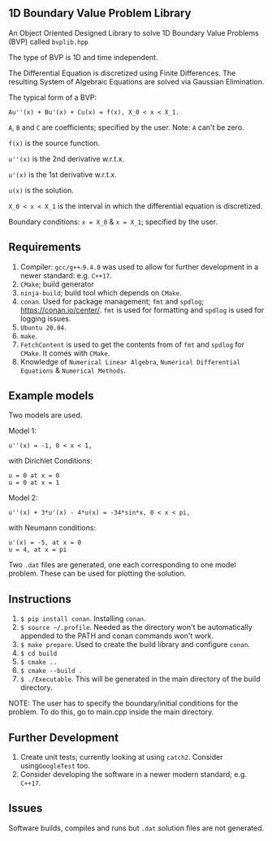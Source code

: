 ## 1D Boundary Value Problem Library

An Object Oriented Designed Library to solve 1D Boundary Value Problems (BVP) called `bvplib.hpp`

The type of BVP is 1D and time independent.

The Differential Equation is discretized using Finite Differences.
The resulting System of Algebraic Equations are solved via Gaussian Elimination.

The typical form of a BVP:

    Au''(x) + Bu'(x) + Cu(x) = f(x), X_0 < x < X_1.

`A`, `B` and `C` are coefficients; specified by the user. Note: `A` can't be zero.

`f(x)` is the source function.

`u''(x)` is the 2nd derivative w.r.t.x.

`u'(x)` is the 1st derivative w.r.t.x.

`u(x)` is the solution.

`X_0 < x < X_1` is the interval in which the differential equation is discretized.

Boundary conditions: `x = X_0` & `x = X_1`; specified by the user.

## Requirements

1. Compiler: `gcc/g++`.`9.4.0` was used to allow for further development in a newer standard: e.g. `C++17`.
2. `CMake`; build generator 
3. `ninja-build`; build tool which depends on `CMake`.
4. `conan`. Used for package management; `fmt` and `spdlog`; https://conan.io/center/. `fmt` is used for formatting and `spdlog` is used for logging issues.
5. `Ubuntu 20.04`.
6. `make`.
7. `FetchContent` is used to get the contents from of `fmt` and `spdlog` for `CMake`. It comes with `CMake`.
8. Knowledge of `Numerical Linear Algebra`, `Numerical Differential Equations` & `Numerical Methods`.


## Example models

Two models are used.

Model 1:

    u''(x) = -1, 0 < x < 1,

with Dirichlet Conditions:

    u = 0 at x = 0 
    u = 0 at x = 1 

Model 2:

    u''(x) + 3*u'(x) - 4*u(x) = -34*sin*x, 0 < x < pi,

with Neumann conditions:

    u'(x) = -5, at x = 0
    u = 4, at x = pi

Two `.dat` files are generated, one each corresponding to one model problem. These can be used for plotting the solution.

## Instructions

1. `$ pip install conan`. Installing `conan`.
2. `$ source ~/.profile`. Needed as the directory won't be automatically appended to the PATH and conan commands won't work.
3. `$ make prepare`. Used to create the build library and configure `conan`.
4. `$ cd build`
5. `$ cmake ..`
6. `$ cmake --build .`
7. `$ ./Executable`. This will be generated in the main directory of the build directory.

NOTE: The user has to specify the boundary/initial conditions for the problem. To do this, go to main.cpp inside the main directory.

## Further Development

1. Create unit tests; currently looking at using `catch2`. Consider using`GoogleTest` too. 
2. Consider developing the software in a newer modern standard; e.g. `C++17`.
   
## Issues

Software builds, compiles and runs but `.dat` solution files are not generated. 


